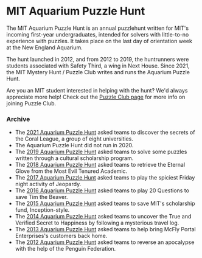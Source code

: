 # MIT Aquarium Puzzle Hunt

The MIT Aquarium Puzzle Hunt is an annual puzzlehunt written for MIT's incoming first-year undergraduates, intended for solvers with little-to-no experience with puzzles. It takes place on the last day of orientation week at the New England Aquarium.

The hunt launched in 2012, and from 2012 to 2019, the huntrunners were students associated with Safety Third, a wing in Next House. Since 2021, the MIT Mystery Hunt / Puzzle Club writes and runs the Aquarium Puzzle Hunt.

Are you an MIT student interested in helping with the hunt? We'd always appreciate more help! Check out the [Puzzle Club page](/puzzleclub.html) for more info on joining Puzzle Club.

### Archive

- The [2021 Aquarium Puzzle Hunt](2021/index.html) asked teams to discover the secrets of the Coral League, a group of eight universities.
- The Aquarium Puzzle Hunt did not run in 2020.
- The [2019 Aquarium Puzzle Hunt](2019/index.html) asked teams to solve some puzzles written through a cultural scholarship program.
- The [2018 Aquarium Puzzle Hunt](2018/index.html) asked teams to retrieve the Eternal Glove from the Most Evil Tenured Academic.
- The [2017 Aquarium Puzzle Hunt](2017/index.html) asked teams to play the spiciest Friday night activity of Jeopardy.
- The [2016 Aquarium Puzzle Hunt](2016/index.html) asked teams to play 20 Questions to save Tim the Beaver.
- The [2015 Aquarium Puzzle Hunt](2015/index.html) asked teams to save MIT's scholarship fund, Inception-style.
- The [2014 Aquarium Puzzle Hunt](2014/index.html) asked teams to uncover the True and Verified Secret to Happiness by following a mysterious travel log.
- The [2013 Aquarium Puzzle Hunt](2013/index.html) asked teams to help bring McFly Portal Enterprises's customers back home.
- The [2012 Aquarium Puzzle Hunt](2012/index.html) asked teams to reverse an apocalypse with the help of the Penguin Federation.
